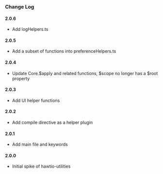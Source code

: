 ### Change Log

#### 2.0.6
* Add logHelpers.ts

#### 2.0.5
* Add a subset of functions into preferenceHelpers.ts

#### 2.0.4
* Update Core.$apply and related functions, $scope no longer has a $root property

#### 2.0.3
* Add UI helper functions

#### 2.0.2
* Add compile directive as a helper plugin

#### 2.0.1
* Add main file and keywords

#### 2.0.0
* Initial spike of hawtio-utilities
